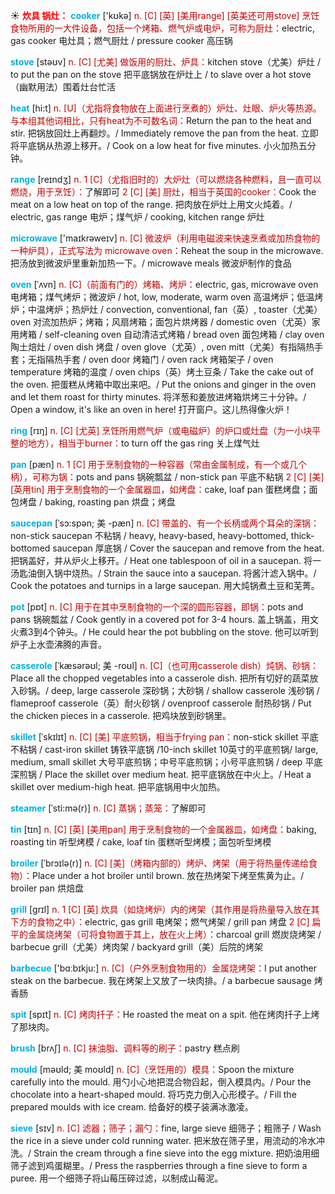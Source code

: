 ☀ <font color="red">**炊具 锅灶：**</font>
<font color="sky blue">**cooker**</font> ['kʊkə] 
<font color="#c00000">n. [C] [英] [美用range] [英美还可用stove] 烹饪食物所用的一大件设备，包括一个烤箱、燃气炉或电炉，可称为厨灶：</font>electric, gas cooker 电灶具；燃气厨灶 / pressure cooker 高压锅

<font color="sky blue">**stove**</font> [stəʊv] 
<font color="#c00000">n. [C] [尤美] 做饭用的厨灶、炉具：</font>kitchen stove（尤美）炉灶 / to put the pan on the stove 把平底锅放在炉灶上 / to slave over a hot stove（幽默用法）围着灶台忙活

<font color="sky blue">**heat**</font> [hi:t] 
<font color="#c00000">n. [U]（尤指将食物放在上面进行烹煮的）炉灶、灶眼、炉火等热源。与本组其他词相比，只有heat为不可数名词：</font>Return the pan to the heat and stir. 把锅放回灶上再翻炒。/ Immediately remove the pan from the heat. 立即将平底锅从热源上移开。/ Cook on a low heat for five minutes. 小火加热五分钟。

<font color="sky blue">**range**</font> [reɪndӡ] 
<font color="#c00000">n. 1 [C]（尤指旧时的）大炉灶（可以燃烧各种燃料，且一直可以燃烧，用于烹饪）：</font>了解即可 <font color="#c00000">2 [C] [美] 厨灶，相当于英国的cooker：</font>Cook the meat on a low heat on top of the range. 把肉放在炉灶上用文火炖着。/ electric, gas range 电炉；煤气炉 / cooking, kitchen range 炉灶

<font color="sky blue">**microwave**</font> ['maɪkrəweɪv] 
<font color="#c00000">n. [C] 微波炉（利用电磁波来快速烹煮或加热食物的一种炉具），正式写法为 microwave oven：</font>Reheat the soup in the microwave. 把汤放到微波炉里重新加热一下。/ microwave meals 微波炉制作的食品
           
<font color="sky blue">**oven**</font> [ˈʌvn]
<font color="#c00000">n. [C]（前面有门的）烤箱、烤炉：</font>electric, gas, microwave oven 电烤箱；煤气烤炉；微波炉 / hot, low, moderate, warm oven 高温烤炉；低温烤炉；中温烤炉；热炉灶 / convection, conventional, fan（英）, toaster（尤美）oven 对流加热炉；烤箱；风扇烤箱；面包片烘烤器 / domestic oven（尤英）家用烤箱 / self-cleaning oven 自动清洁式烤箱 / bread oven 面包烤箱 / clay oven 陶土焙灶 / oven dish 烤盘 / oven glove（尤英）, oven mitt（尤美）有指隔热手套；无指隔热手套 / oven door 烤箱门 / oven rack 烤箱架子 / oven temperature 烤箱的温度 / oven chips（英）烤土豆条 / Take the cake out of the oven. 把蛋糕从烤箱中取出来吧。/ Put the onions and ginger in the oven and let them roast for thirty minutes. 将洋葱和姜放进烤箱烘烤三十分钟。/ Open a window, it's like an oven in here! 打开窗户。这儿热得像火炉！

<font color="sky blue">**ring**</font> [rɪŋ] 
<font color="#c00000">n. [C] [尤英] 烹饪所用燃气炉（或电磁炉）的炉口或灶盘（为一小块平整的地方），相当于burner：</font>to turn off the gas ring 关上煤气灶

<font color="sky blue">**pan**</font> [pæn] 
<font color="#c00000">n. 1 [C] 用于烹制食物的一种容器（常由金属制成，有一个或几个柄），可称为锅：</font>pots and pans 锅碗瓢盆 / non-stick pan 平底不粘锅 <font color="#c00000">2 [C] [美] [英用tin] 用于烹制食物的一个金属器皿，如烤盘：</font>cake, loaf pan 蛋糕烤盘；面包烤盘 / baking, roasting pan 烘盘；烤盘
           
<font color="sky blue">**saucepan**</font> [ˈsɔ:spən; 美 -pæn]
<font color="#c00000">n. [C] 带盖的、有一个长柄或两个耳朵的深锅：</font>non-stick saucepan 不粘锅 / heavy, heavy-based, heavy-bottomed, thick-bottomed saucepan 厚底锅 / Cover the saucepan and remove from the heat. 把锅盖好，并从炉火上移开。/ Heat one tablespoon of oil in a saucepan. 将一汤匙油倒入锅中烧热。/ Strain the sauce into a saucepan. 将酱汁滤入锅中。/ Cook the potatoes and turnips in a large saucepan. 用大炖锅煮土豆和芜菁。
           
<font color="sky blue">**pot**</font> [pɒt] 
<font color="#c00000">n. [C] 用于在其中烹制食物的一个深的圆形容器，即锅：</font>pots and pans 锅碗瓢盆 / Cook gently in a covered pot for 3-4 hours. 盖上锅盖，用文火煮3到4个钟头。/ He could hear the pot bubbling on the stove. 他可以听到炉子上水壶沸腾的声音。
          
<font color="sky blue">**casserole**</font> [ˈkæsərəʊl; 美 -roʊl]
<font color="#c00000">n. [C]（也可用casserole dish）炖锅、砂锅：</font>Place all the chopped vegetables into a casserole dish. 把所有切好的蔬菜放入砂锅。/ deep, large casserole 深砂锅；大砂锅 / shallow casserole 浅砂锅 / flameproof casserole（英）耐火砂锅 / ovenproof casserole 耐热砂锅 / Put the chicken pieces in a casserole. 把鸡块放到砂锅里。

<font color="sky blue">**skillet**</font> [ˈskɪlɪt]
<font color="#c00000">n. [C] [美] 平底煎锅，相当于frying pan：</font>non-stick skillet 平底不粘锅 / cast-iron skillet 铸铁平底锅 /10-inch skillet 10英寸的平底煎锅/ large, medium, small skillet 大号平底煎锅；中号平底煎锅；小号平底煎锅 / deep 平底深煎锅 / Place the skillet over medium heat. 把平底锅放在中火上。/ Heat a skillet over medium-high heat. 把平底锅用中火加热。
     
<font color="sky blue">**steamer**</font> [ˈsti:mə(r)]
<font color="#c00000">n. [C] 蒸锅；蒸笼：</font>了解即可

<font color="sky blue">**tin**</font> [tɪn] 
<font color="#c00000">n. [C] [英] [美用pan] 用于烹制食物的一个金属器皿，如烤盘：</font>baking, roasting tin 听型烤模 / cake, loaf tin 蛋糕听型烤模；面包听型烤模
           
<font color="sky blue">**broiler**</font> [ˈbrɔɪlə(r)]
<font color="#c00000">n. [C] [美]（烤箱内部的）烤炉、烤架（用于将热量传递给食物）：</font>Place under a hot broiler until brown. 放在热烤架下烤至焦黄为止。/ broiler pan 烘焙盘

<font color="sky blue">**grill**</font> [ɡrɪl] 
<font color="#c00000">n. 1 [C] [英] 炊具（如烧烤炉）内的烤架（其作用是将热量导入放在其下方的食物之中）：</font>electric, gas grill 电烤架；燃气烤架 / grill pan 烤盘 <font color="#c00000">2 [C] 扁平的金属烧烤架（可将食物置于其上，放在火上烤）：</font>charcoal grill 燃炭烧烤架 / barbecue grill（尤美）烤肉架 / backyard grill（美）后院的烤架

<font color="sky blue">**barbecue**</font> ['bɑːbɪkju:] 
<font color="#c00000">n. [C]（户外烹制食物用的）金属烧烤架：</font>I put another steak on the barbecue. 我在烤架上又放了一块肉排。/ a barbecue sausage 烤香肠

<font color="sky blue">**spit**</font> [spɪt] 
<font color="#c00000">n. [C] 烤肉扦子：</font>He roasted the meat on a spit. 他在烤肉扦子上烤了那块肉。

<font color="sky blue">**brush**</font> [brʌʃ] 
<font color="#c00000">n. [C] 抹油脂、调料等的刷子：</font>pastry 糕点刷
           
<font color="sky blue">**mould**</font> [məʊld; 美 moʊld]
<font color="#c00000">n. [C]（烹饪用的）模具：</font>Spoon the mixture carefully into the mould. 用勺小心地把混合物舀起，倒入模具内。/ Pour the chocolate into a heart-shaped mould. 将巧克力倒入心形模子。/ Fill the prepared moulds with ice cream. 给备好的模子装满冰激凌。
           
<font color="sky blue">**sieve**</font> [sɪv]
<font color="#c00000">n. [C] 滤器；筛子；漏勺：</font>fine, large sieve 细筛子；粗筛子 / Wash the rice in a sieve under cold running water. 把米放在筛子里，用流动的冷水冲洗。/ Strain the cream through a fine sieve into the egg mixture. 把奶油用细筛子滤到鸡蛋糊里。/ Press the raspberries through a fine sieve to form a puree. 用一个细筛子将山莓压碎过滤，以制成山莓泥。